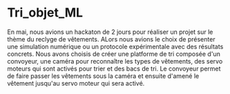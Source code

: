 # Tri_objet_ML

En mai, nous avions un hackaton de 2 jours pour réaliser un projet sur le thème du reclyge de vêtements. ALors nous avions le choix de présenter une simulation numérique ou un protocole expérimentale avec des résultats concrets. Nous avons choisis de créer une platforme de tri composée d'un convoyeur, une caméra pour reconnaître les types de vêtements, des servo moteurs qui sont activés pour trier et des bacs de tri. 
Le convoyeur permet de faire passer les vêtements sous la caméra et ensuite d'amené le vêtement jusqu'au servo moteur qui sera activé.  
